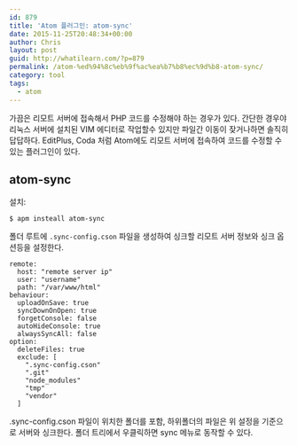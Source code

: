 ```yaml
---
id: 879
title: 'Atom 플러그인: atom-sync'
date: 2015-11-25T20:48:34+00:00
author: Chris
layout: post
guid: http://whatilearn.com/?p=879
permalink: /atom-%ed%94%8c%eb%9f%ac%ea%b7%b8%ec%9d%b8-atom-sync/
category: tool
tags:
  - atom
---
```

가끔은 리모트 서버에 접속해서 PHP 코드를 수정해야 하는 경우가 있다. 간단한 경우야 리눅스 서버에 설치된 VIM 에디터로 작업할수 있지만 파일간 이동이 잦거나하면 솔직히 답답하다. EditPlus, Coda 처럼 Atom에도 리모트 서버에 접속하여 코드를 수정할 수 있는 플러그인이 있다.

## atom-sync

설치:

```
$ apm insteall atom-sync
```

폴더 루트에 `.sync-config.cson` 파일을 생성하여 싱크할 리모트 서버 정보와 싱크 옵션등을 설정한다.

```
remote:
  host: "remote server ip"
  user: "username"
  path: "/var/www/html"
behaviour:
  uploadOnSave: true
  syncDownOnOpen: true
  forgetConsole: false
  autoHideConsole: true
  alwaysSyncAll: false 
option:
  deleteFiles: true
  exclude: [
    ".sync-config.cson"
    ".git"
    "node_modules"
    "tmp"
    "vendor"
  ]
```

.sync-config.cson 파일이 위치한 폴더를 포함, 하위폴더의 파일은 위 설정을 기준으로 서버와 싱크한다. 폴더 트리에서 우클릭하면 sync 메뉴로 동작할 수 있다.
